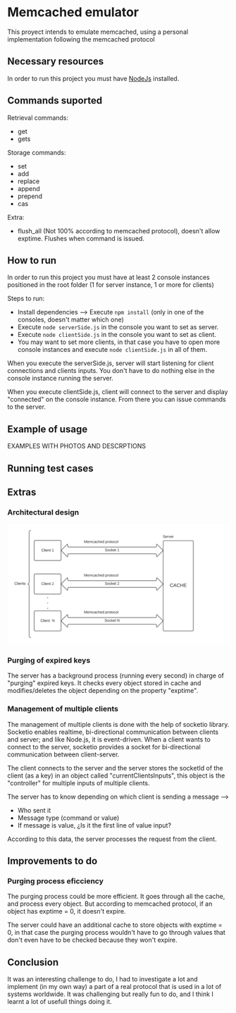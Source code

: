 # Memcached emulator

This proyect intends to emulate memcached, using a personal implementation following the memcached protocol

## Necessary resources

In order to run this project you must have [NodeJs](https://nodejs.org/es/download/) installed.

## Commands suported

Retrieval commands:
* get
* gets

Storage commands:
* set
* add
* replace
* append
* prepend
* cas

Extra:

* flush_all (Not 100% according to memcached protocol), doesn't allow exptime. Flushes when command is issued.

## How to run

In order to run this project you must have at least 2 console instances positioned in the root folder (1 for server instance, 1 or more for clients)

Steps to run:

* Install dependencies --> Execute `npm install` (only in one of the consoles, doesn't matter which one)
* Execute `node serverSide.js` in the console you want to set as server.
* Execute `node clientSide.js` in the console you want to set as client.
* You may want to set more clients, in that case you have to open more console instances and execute `node clientSide.js` in all of them.

When you execute the serverSide.js, server will start listening for client connections and clients inputs. You don't have to do nothing else in the console instance running the server.

When you execute clientSide.js, client will connect to the server and display "connected" on the console instance. From there you can issue commands to the server.

## Example of usage

EXAMPLES WITH PHOTOS AND DESCRPTIONS

## Running test cases

## Extras

### Architectural design

![This is a alt text.](/Diagram.png "This is a diagram image.")

### Purging of expired keys

The server has a background process (running every second) in charge of "purging" expired keys. 
It checks every object stored in cache and modifies/deletes the object depending on the property "exptime".

### Management of multiple clients

The management of multiple clients is done with the help of socketio library.
Socketio enables realtime, bi-directional communication between clients and server; and like Node.js, it is event-driven.
When a client wants to connect to the server, socketio provides a socket for bi-directional communication between client-server. 

The client connects to the server and the server stores the socketId of the client (as a key) in an object called "currentClientsInputs", this object is the "controller" for multiple inputs of multiple clients.

The server has to know depending on which client is sending a message --> 

* Who sent it
* Message type (command or value)
* If message is value, ¿Is it the first line of value input?

According to this data, the server processes the request from the client.

## Improvements to do

### Purging process eficciency

The purging process could be more efficient. It goes through all the cache, and process every object.
But according to memcached protocol, if an object has exptime = 0, it doesn't expire.

The server could have an additional cache to store objects with exptime = 0, in that case the purging process wouldn't have to go through values that don't even have to be checked because they won't expire.

## Conclusion

It was an interesting challenge to do, I had to investigate a lot and implement (in my own way) a part of a real protocol that is used in a lot of systems worldwide.
It was challenging but really fun to do, and I think I learnt a lot of usefull things doing it.

